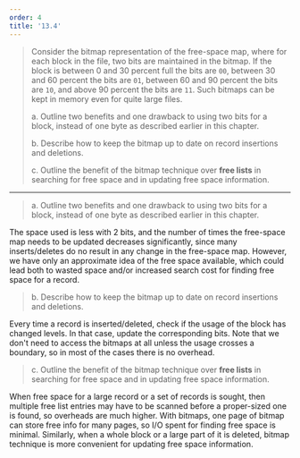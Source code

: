 ```yaml
---
order: 4
title: '13.4'
---
```

> Consider the bitmap representation of the free-space map, where for each block in the file, 
> two bits are maintained in the bitmap. If the block is between 0 and 30 percent full the bits 
> are `00`, between 30 and 60 percent the bits are `01`, between 60 and 90 percent the bits are `10`, 
> and above 90 percent the bits are `11`. Such bitmaps can be kept in memory even for quite large files. 
> 
> a. Outline two benefits and one drawback to using two bits for a block, instead of one byte as
> described earlier in this chapter. 
> 
> b. Describe how to keep the bitmap up to date on record insertions and deletions. 
> 
> c. Outline the benefit of the bitmap technique over **free lists** in searching for free space 
> and in updating free space information. 

--------------------------------

> a. Outline two benefits and one drawback to using two bits for a block, instead of one byte as
> described earlier in this chapter. 

The space used is less with 2 bits, and the number of times the free-space map needs to be updated
decreases significantly, since many inserts/deletes do no result in any change in the free-space map. 
However, we have only an approximate idea of the free space available, which could lead both to wasted 
space and/or increased search cost for finding free space for a record. 

> b. Describe how to keep the bitmap up to date on record insertions and deletions. 

Every time a record is inserted/deleted, check if the usage of the block has changed levels. In 
that case, update the corresponding bits. Note that we don't need to access the bitmaps at all 
unless the usage crosses a boundary, so in most of the cases there is no overhead. 

> c. Outline the benefit of the bitmap technique over **free lists** in searching for free space 
> and in updating free space information. 

When free space for a large record or a set of records is sought, then multiple free list entries
may have to be scanned before a proper-sized one is found, so overheads are much higher. With bitmaps, 
one page of bitmap can store free info for many pages, so I/O spent for finding free space is minimal. 
Similarly, when a whole block or a large part of it is deleted, bitmap technique is more convenient for
updating free space information. 
